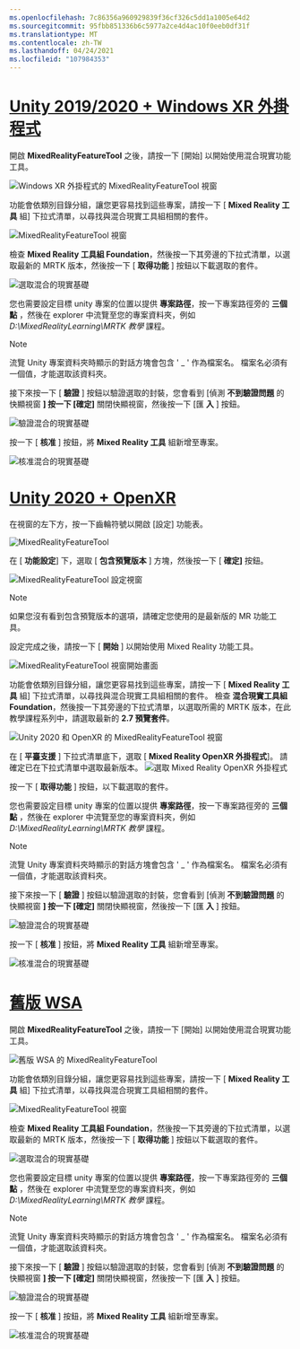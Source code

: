 ```yaml
---
ms.openlocfilehash: 7c86356a960929839f36cf326c5dd1a1005e64d2
ms.sourcegitcommit: 95fbb851336b6c5977a2ce4d4ac10f0eeb0df31f
ms.translationtype: MT
ms.contentlocale: zh-TW
ms.lasthandoff: 04/24/2021
ms.locfileid: "107984353"
---
```

# <a name="unity-20192020--windows-xr-plugin"></a>[Unity 2019/2020 + Windows XR 外掛程式](#tab/winxr)

開啟 **MixedRealityFeatureTool** 之後，請按一下 [開始] 以開始使用混合現實功能工具。

![Windows XR 外掛程式的 MixedRealityFeatureTool 視窗](../images/mr-learning-base/base-02-section4-step1-2.png)

功能會依類別目錄分組，讓您更容易找到這些專案，請按一下 [ **Mixed Reality 工具** 組] 下拉式清單，以尋找與混合現實工具組相關的套件。

![MixedRealityFeatureTool 視窗](../images/mr-learning-base/base-02-section4-step1-3.png)

檢查 **Mixed Reality 工具組 Foundation**，然後按一下其旁邊的下拉式清單，以選取最新的 MRTK 版本，然後按一下 [ **取得功能** ] 按鈕以下載選取的套件。

![選取混合的現實基礎](../images/mr-learning-base/base-02-section4-step1-4.png)


您也需要設定目標 unity 專案的位置以提供 **專案路徑**，按一下專案路徑旁的 **三個點** ，然後在 explorer 中流覽至您的專案資料夾，例如 _D:\MixedRealityLearning\MRTK 教學_ 課程。

> [!NOTE]
> 流覽 Unity 專案資料夾時顯示的對話方塊會包含 ' _ ' 作為檔案名。 檔案名必須有一個值，才能選取該資料夾。

接下來按一下 [ **驗證** ] 按鈕以驗證選取的封裝，您會看到 [偵測 **不到驗證問題** 的快顯視窗 **] 按一下 [確定]** 關閉快顯視窗，然後按一下 [匯 **入** ] 按鈕。

![驗證混合的現實基礎](../images/mr-learning-base/base-02-section4-step1-5.png)

按一下 [ **核准** ] 按鈕，將 **Mixed Reality 工具** 組新增至專案。

![核准混合的現實基礎](../images/mr-learning-base/base-02-section4-step1-6.png)

# <a name="unity-2020--openxr"></a>[Unity 2020 + OpenXR](#tab/openxr)
在視窗的左下方，按一下齒輪符號以開啟 [設定] 功能表。

![MixedRealityFeatureTool](../images/mr-learning-base/base-02-section4-step1-2.png)

在 [ **功能設定**] 下，選取 [ **包含預覽版本** ] 方塊，然後按一下 [ **確定]** 按鈕。

![MixedRealityFeatureTool 設定視窗](../images/mrft-settings.png)

> [!NOTE]
>如果您沒有看到包含預覽版本的選項，請確定您使用的是最新版的 MR 功能工具。

設定完成之後，請按一下 [ **開始** ] 以開始使用 Mixed Reality 功能工具。

![MixedRealityFeatureTool 視窗開始畫面](../images/mr-learning-base/base-02-section4-step1-2.png)

功能會依類別目錄分組，讓您更容易找到這些專案，請按一下 [ **Mixed Reality 工具** 組] 下拉式清單，以尋找與混合現實工具組相關的套件。
檢查 **混合現實工具組 Foundation**，然後按一下其旁邊的下拉式清單，以選取所需的 MRTK 版本，在此教學課程系列中，請選取最新的 **2.7 預覽套件**。

![Unity 2020 和 OpenXR 的 MixedRealityFeatureTool 視窗](../images/mrft-mrtk.png)

在 [ **平臺支援** ] 下拉式清單底下，選取 [ **Mixed Reality OpenXR 外掛程式**]。 請確定已在下拉式清單中選取最新版本。
![選取 Mixed Reality OpenXR 外掛程式](../images/mrft-openxr.png)

按一下 [ **取得功能** ] 按鈕，以下載選取的套件。

您也需要設定目標 unity 專案的位置以提供 **專案路徑**，按一下專案路徑旁的 **三個點** ，然後在 explorer 中流覽至您的專案資料夾，例如 _D:\MixedRealityLearning\MRTK 教學_ 課程。

> [!NOTE]
> 流覽 Unity 專案資料夾時顯示的對話方塊會包含 ' _ ' 作為檔案名。 檔案名必須有一個值，才能選取該資料夾。

接下來按一下 [ **驗證** ] 按鈕以驗證選取的封裝，您會看到 [偵測 **不到驗證問題** 的快顯視窗 **] 按一下 [確定]** 關閉快顯視窗，然後按一下 [匯 **入** ] 按鈕。

![驗證混合的現實基礎](../images/mrft-openxr-validate2.png)

按一下 [ **核准** ] 按鈕，將 **Mixed Reality 工具** 組新增至專案。

![核准混合的現實基礎](../images/mrft-openxr-import.png)

# <a name="legacy-wsa"></a>[舊版 WSA](#tab/wsa)
開啟 **MixedRealityFeatureTool** 之後，請按一下 [開始] 以開始使用混合現實功能工具。

![舊版 WSA 的 MixedRealityFeatureTool](../images/mr-learning-base/base-02-section4-step1-2.png)

功能會依類別目錄分組，讓您更容易找到這些專案，請按一下 [ **Mixed Reality 工具** 組] 下拉式清單，以尋找與混合現實工具組相關的套件。

![MixedRealityFeatureTool 視窗](../images/mr-learning-base/base-02-section4-step1-3.png)

檢查 **Mixed Reality 工具組 Foundation**，然後按一下其旁邊的下拉式清單，以選取最新的 MRTK 版本，然後按一下 [ **取得功能** ] 按鈕以下載選取的套件。

![選取混合的現實基礎](../images/mr-learning-base/base-02-section4-step1-4.png)

您也需要設定目標 unity 專案的位置以提供 **專案路徑**，按一下專案路徑旁的 **三個點** ，然後在 explorer 中流覽至您的專案資料夾，例如 _D:\MixedRealityLearning\MRTK 教學_ 課程。

> [!NOTE]
> 流覽 Unity 專案資料夾時顯示的對話方塊會包含 ' _ ' 作為檔案名。 檔案名必須有一個值，才能選取該資料夾。

接下來按一下 [ **驗證** ] 按鈕以驗證選取的封裝，您會看到 [偵測 **不到驗證問題** 的快顯視窗 **] 按一下 [確定]** 關閉快顯視窗，然後按一下 [匯 **入** ] 按鈕。

![驗證混合的現實基礎](../images/mr-learning-base/base-02-section4-step1-5.png)

按一下 [ **核准** ] 按鈕，將 **Mixed Reality 工具** 組新增至專案。

![核准混合的現實基礎](../images/mr-learning-base/base-02-section4-step1-6.png)

